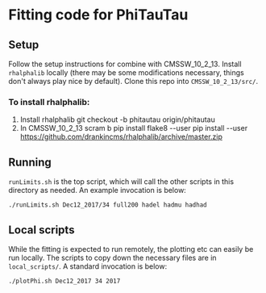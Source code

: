 # Fitting code for PhiTauTau

## Setup

Follow the setup instructions for combine with CMSSW_10_2_13.
Install `rhalphalib` locally (there may be some modifications necessary, things don't always play nice by default).
Clone this repo into `CMSSW_10_2_13/src/`.

### To install rhalphalib:

1. Install rhalphalib
   git checkout -b phitautau origin/phitautau
2. In CMSSW_10_2_13
   scram b
   pip install flake8 --user
   pip install --user https://github.com/drankincms/rhalphalib/archive/master.zip

## Running

`runLimits.sh` is the top script, which will call the other scripts in this directory as needed. An example invocation is below:
```
./runLimits.sh Dec12_2017/34 full200 hadel hadmu hadhad
```

## Local scripts

While the fitting is expected to run remotely, the plotting etc can easily be run locally. The scripts to copy down the necessary files are in `local_scripts/`. A standard invocation is below:
```
./plotPhi.sh Dec12_2017 34 2017
```
